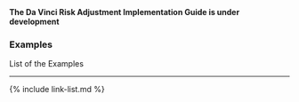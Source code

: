 
<div markdown="1" class="bg-info">
<b>The Da Vinci Risk Adjustment Implementation Guide is under development</b>
</div>

###  Examples

List of the Examples


---

{% include link-list.md %}

